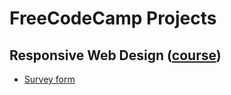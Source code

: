 # FreeCodeCamp Projects
## Responsive Web Design ([course](https://www.freecodecamp.org/learn/2022/responsive-web-design/))
* [Survey form](https://codepen.io/iamdennshi/pen/XWYQPWV)